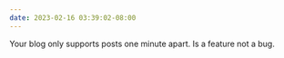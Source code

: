 ```yaml
---
date: 2023-02-16 03:39:02-08:00
---
```


Your blog only supports posts one minute apart. Is a feature not a bug.